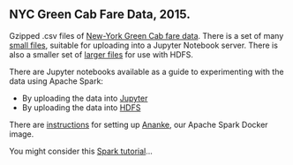 ## NYC Green Cab Fare Data, 2015.

Gzipped .csv files of [New-York Green Cab fare data](http://www.nyc.gov/html/tlc/html/about/trip_record_data.shtml).
There is a set of many [small files](small_files.md), suitable for uploading into a Jupyter Notebook server. There is
also a smaller set of [larger files](large_files.md) for use with HDFS.

There are Jupyter notebooks available as a guide to experimenting with the data using Apache Spark:

* By uploading the data into [Jupyter](https://github.com/kingsBSD/NYC-Green-Cab-Data/blob/master/nyc_green_cab.ipynb)
* By uploading the data into [HDFS](https://github.com/kingsBSD/NYC-Green-Cab-Data/blob/master/nyc_green_cab_hdfs.ipynb)

There are [instructions](docs/virtual_box.md) for setting up [Ananke](https://github.com/kingsBSD/ananke), our Apache Spark Docker image.

You might consider this [Spark tutorial](https://github.com/jadianes/spark-py-notebooks)...
